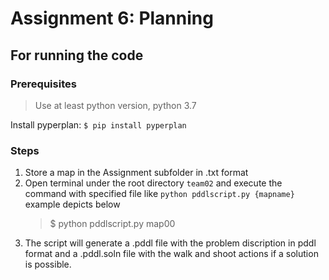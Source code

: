 # Assignment 6: Planning

## For running the code
### Prerequisites
> Use at least python version, python 3.7
 
Install pyperplan: `$ pip install pyperplan` 
### Steps
1. Store a map in the Assignment subfolder in .txt format
2. Open terminal under the root directory `team02` and execute the command with specified file like 
    `python pddlscript.py {mapname}` example depicts below
    > $ python pddlscript.py map00
3. The script will generate a .pddl file with the problem discription in pddl format and a .pddl.soln file with the walk and shoot actions if a solution is possible.
